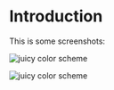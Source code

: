 # Introduction

This is some screenshots:

![juicy color scheme](http://github.com/liberize/sublime-text-plugins/raw/master/color_scheme/images/preview1.png)

![juicy color scheme](http://github.com/liberize/sublime-text-plugins/raw/master/color_scheme/images/preview2.png)
